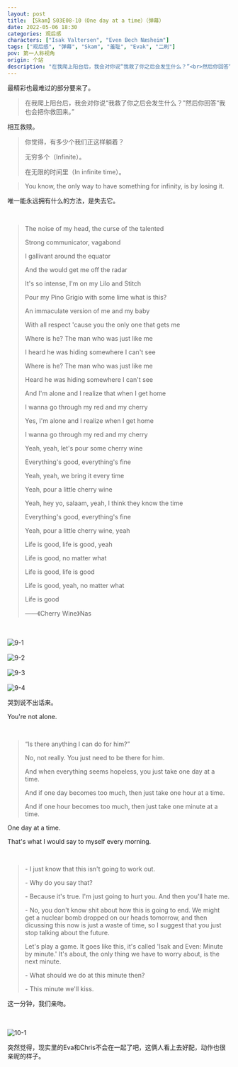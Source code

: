 ```yaml
---
layout: post
title: 【Skam】S03E08-10（One day at a time）（弹幕）
date: 2022-05-06 18:30
categories: 观后感
characters: ["Isak Valtersen", "Even Bech Næsheim"]
tags: ["观后感", "弹幕", "Skam", "羞耻", "Evak", "二刷"]
pov: 第一人称视角
origin: 个站
description: "在我爬上阳台后，我会对你说“我救了你之后会发生什么？”<br>然后你回答“我也会把你救回来。”"
---
```


最精彩也最难过的部分要来了。

> 在我爬上阳台后，我会对你说“我救了你之后会发生什么？”然后你回答“我也会把你救回来。”

相互救赎。

> 你觉得，有多少个我们正这样躺着？
>
> 无穷多个（Infinite）。
>
> 在无限的时间里（In infinite time）。

> You know, the only way to have something for infinity, is by losing it.

唯一能永远拥有什么的方法，是失去它。

<br>

> The noise of my head, the curse of the talented
>
> Strong communicator, vagabond
>
> I gallivant around the equator
>
> And the would get me off the radar
>
>
>
> It's so intense, I'm on my Lilo and Stitch
>
> Pour my Pino Grigio with some lime what is this?
>
> An immaculate version of me and my baby
>
> With all respect 'cause you the only one that gets me
>
>
>
> Where is he? The man who was just like me
>
> I heard he was hiding somewhere I can't see
>
> Where is he? The man who was just like me
>
> Heard he was hiding somewhere I can't see
>
>
>
> And I'm alone and I realize that when I get home
>
> I wanna go through my red and my cherry
>
> Yes, I'm alone and I realize when I get home
>
> I wanna go through my red and my cherry
>
>
>
> Yeah, yeah, let's pour some cherry wine
>
> Everything's good, everything's fine
>
> Yeah, yeah, we bring it every time
>
> Yeah, pour a little cherry wine
>
>
>
> Yeah, hey yo, salaam, yeah, I think they know the time
>
> Everything's good, everything's fine
>
> Yeah, pour a little cherry wine, yeah
>
> Life is good, life is good, yeah
>
>
>
> Life is good, no matter what
>
> Life is good, life is good
>
> Life is good, yeah, no matter what
>
> Life is good
>
> ——《Cherry Wine》Nas

<br><br>
![9-1](https://github.com/junesirius/junesirius.github.io/tree/master/assets/images/Skam/Skam3/Skam3-9-1.png)
<br><br>
![9-2](https://github.com/junesirius/junesirius.github.io/tree/master/assets/images/Skam/Skam3/Skam3-9-2.png)
<br><br>
![9-3](https://github.com/junesirius/junesirius.github.io/tree/master/assets/images/Skam/Skam3/Skam3-9-3.png)
<br><br>
![9-4](https://github.com/junesirius/junesirius.github.io/tree/master/assets/images/Skam/Skam3/Skam3-9-4.png)
<br>

哭到说不出话来。

You're not alone.

<br>

> “Is there anything I can do for him?”
>
> No, not really. You just need to be there for him.
>
> And when everything seems hopeless, you just take one day at a time.
>
> And if one day becomes too much, then just take one hour at a time.
>
> And if one hour becomes too much, then just take one minute at a time.

One day at a time.

That's what I would say to myself every morning.

<br>

> \- I just know that this isn't going to work out.
>
> \- Why do you say that?
>
> \- Because it's true. I'm just going to hurt you. And then you'll hate me.
>
> \- No, you don't know shit about how this is going to end. We might get a nuclear bomb dropped on our heads tomorrow, and then dicussing this now is just a waste of time, so I suggest that you just stop talking about the future.
>
> Let's play a game. It goes like this, it's called 'Isak and Even: Minute by minute.' It's about, the only thing we have to worry about, is the next minute.
>
> \- What should we do at this minute then?
>
> \- This minute we'll kiss.

这一分钟，我们亲吻。

<br><br>
![10-1](https://github.com/junesirius/junesirius.github.io/tree/master/assets/images/Skam/Skam3/Skam3-10-1.png)
<br>

突然觉得，现实里的Eva和Chris不会在一起了吧，这俩人看上去好配，动作也很亲昵的样子。
